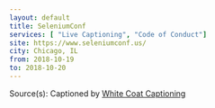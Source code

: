 ```yaml
---
layout: default
title: SeleniumConf
services: [ "Live Captioning", "Code of Conduct"]
site: https://www.seleniumconf.us/
city: Chicago, IL
from: 2018-10-19
to: 2018-10-20
---
```


Source(s): Captioned by [White Coat Captioning](http://www.whitecoatcaptioning.com/)
